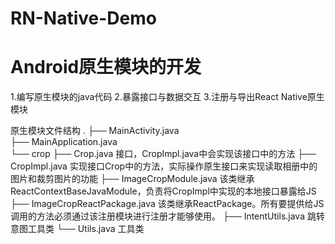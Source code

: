 # RN-Native-Demo

# Android原生模块的开发
1.编写原生模块的java代码
2.暴露接口与数据交互
3.注册与导出React Native原生模块

原生模块文件结构
.
├── MainActivity.java 					
├── MainApplication.java 				
└── crop
    ├── Crop.java 						接口，CropImpl.java中会实现该接口中的方法
    ├── CropImpl.java 					实现接口Crop中的方法，实际操作原生接口来实现读取相册中的图片和裁剪图片的功能
    ├── ImageCropModule.java 			该类继承ReactContextBaseJavaModule，负责将CropImpl中实现的本地接口暴露给JS
    ├── ImageCropReactPackage.java 		该类继承ReactPackage。所有要提供给JS调用的方法必须通过该注册模块进行注册才能够使用。
    ├── IntentUtils.java 				跳转意图工具类
    └── Utils.java 						工具类